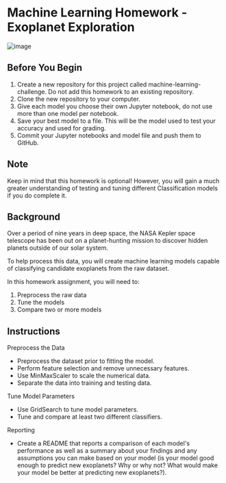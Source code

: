 # Machine Learning Homework - Exoplanet Exploration

![image](https://user-images.githubusercontent.com/79106201/128790734-e01da8e2-ad96-4c5a-9f22-55e9c38cffc7.png)

## Before You Begin

1. Create a new repository for this project called machine-learning-challenge. Do not add this homework to an existing repository.
2. Clone the new repository to your computer.
3. Give each model you choose their own Jupyter notebook, do not use more than one model per notebook.
4. Save your best model to a file. This will be the model used to test your accuracy and used for grading.
5. Commit your Jupyter notebooks and model file and push them to GitHub.

## Note
Keep in mind that this homework is optional! However, you will gain a much greater understanding of testing and tuning different Classification models if you do complete it.

## Background
Over a period of nine years in deep space, the NASA Kepler space telescope has been out on a planet-hunting mission to discover hidden planets outside of our solar system.

To help process this data, you will create machine learning models capable of classifying candidate exoplanets from the raw dataset.

In this homework assignment, you will need to:
1. Preprocess the raw data
2. Tune the models
3. Compare two or more models

## Instructions

Preprocess the Data
- Preprocess the dataset prior to fitting the model.
- Perform feature selection and remove unnecessary features.
- Use MinMaxScaler to scale the numerical data.
- Separate the data into training and testing data.

Tune Model Parameters
- Use GridSearch to tune model parameters.
- Tune and compare at least two different classifiers.

Reporting
- Create a README that reports a comparison of each model's performance as well as a summary about your findings and any assumptions you can make based on your model (is your model good enough to predict new exoplanets? Why or why not? What would make your model be better at predicting new exoplanets?).

